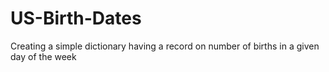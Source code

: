 # US-Birth-Dates
Creating a simple dictionary having a record on number of births in  a given day of the week
